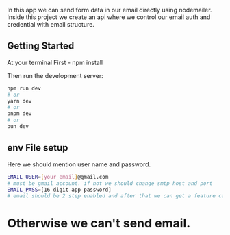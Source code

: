 In this app we can send form data in our email directly using nodemailer. Inside this project we create an api where we control our email auth and credential with email structure.

## Getting Started
At your terminal
First - npm install

Then run the development server:

```bash
npm run dev
# or
yarn dev
# or
pnpm dev
# or
bun dev
```


## env File setup
Here we should mention user name and password.
```bash
EMAIL_USER=[your_email]@gmail.com
# must be gmail account. if not we should change smtp host and port
EMAIL_PASS=[16 digit app password]
# email should be 2 step enabled and after that we can get a feature called app passwords where gmail allows us to create a 16 digit app password and here we should add that.
```
# Otherwise we can't send email.




